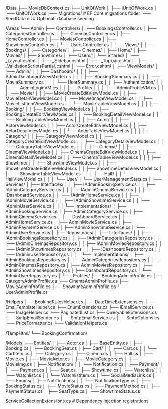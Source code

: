 ﻿/Data
├── MovieDbContext.cs
├── UnitOfWork
│   ├── IUnitOfWork.cs
│   └── UnitOfWork.cs
├── Migrations/          # EF Core migrations folder
└── SeedData.cs          # Optional: database seeding

/Areas
└── Admin
    ├── Controllers/
    │   ├── BookingsController.cs
    │   ├── CategoriesController.cs
    │   ├── CinemasController.cs
    │   ├── HomeController.cs
    │   ├── MoviesController.cs
    │   ├── ShowtimesController.cs
    │   └── UsersController.cs
    │
    ├── Views/
    │   ├── Bookings/
    │   ├── Categories/
    │   ├── Cinemas/
    │   ├── Home/
    │   ├── Movies/
    │   ├── Showtimes/
    │   ├── Users/
    │   └── Shared/
    │       ├── _Layout.cshtml
    │       ├── _Sidebar.cshtml
    │       ├── _Topbar.cshtml
    │       ├── _ValidationScriptsPartial.cshtml
    │       └── Error.cshtml
    │
    ├── ViewModels/
    │   ├── Admin/
    │   │   ├── Dashboard/
    │   │   │   ├── AdminDashboardViewModel.cs
    │   │   │   ├── BookingSummary.cs
    │   │   │   ├── MovieSummary.cs
    │   │   │   └── UserSummary.cs
    │   │   ├── Authentication/
    │   │   │   └── AdminLoginVM.cs
    │   │   ├── Profile/
    │   │   │   └── AdminProfileVM.cs
    │   │
    │   ├── Movie/
    │   │   ├── MovieCreateEditViewModel.cs
    │   │   ├── MovieDetailViewModel.cs
    │   │   ├── MovieImageViewModel.cs
    │   │   ├── MovieListItemViewModel.cs
    │   │   └── MovieTableViewModel.cs
    │   │
    │   ├── Booking/
    │   │   ├── BookingViewModel.cs
    │   │   ├── BookingCreateEditViewModel.cs
    │   │   ├── BookingDetailViewModel.cs
    │   │   └── BookingTableViewModel.cs
    │   │
    │   ├── Actor/
    │   │   ├── ActorViewModel.cs
    │   │   ├── ActorCreateEditViewModel.cs
    │   │   ├── ActorDetailViewModel.cs
    │   │   └── ActorTableViewModel.cs
    │   │
    │   ├── Category/
    │   │   ├── CategoryViewModel.cs
    │   │   ├── CategoryCreateEditViewModel.cs
    │   │   ├── CategoryDetailViewModel.cs
    │   │   └── CategoryTableViewModel.cs
    │   │
    │   ├── Cinema/
    │   │   ├── CinemaViewModel.cs
    │   │   ├── CinemaCreateEditViewModel.cs
    │   │   ├── CinemaDetailViewModel.cs
    │   │   └── CinemaTableViewModel.cs
    │   │
    │   ├── Showtime/
    │   │   ├── ShowtimeViewModel.cs
    │   │   ├── ShowtimeCreateEditViewModel.cs
    │   │   ├── ShowtimeDetailViewModel.cs
    │   │   └── ShowtimeTableViewModel.cs
    │   │
    │   ├── Hall/
    │   │   └── HallViewModel.cs
    │   │
    │   └── User/
    │       └── UserManagementStats.cs
    │
    ├── Services/
    │   ├── Interfaces/
    │   │   ├── IAdminBookingService.cs
    │   │   ├── IAdminCategoryService.cs
    │   │   ├── IAdminCinemaService.cs
    │   │   ├── IDashboardService.cs
    │   │   ├── IAdminHomeService.cs
    │   │   ├── IAdminMovieService.cs
    │   │   ├── IAdminShowtimeService.cs
    │   │   └── IAdminUserService.cs
    │   │
    │   └── Implementations/
    │       ├── AdminBookingService.cs
    │       ├── AdminCategoryService.cs
    │       ├── AdminCinemaService.cs
    │       ├── DashboardService.cs
    │       ├── AdminHomeService.cs
    │       ├── AdminMovieService.cs
    │       ├── AdminPaymentService.cs
    │       ├── AdminShowtimeService.cs
    │       └── AdminUserService.cs
    │
    ├── Repositories/
    │   ├── Interfaces/
    │   │   ├── IAdminBookingsRepository.cs
    │   │   ├── IAdminCategoriesRepository.cs
    │   │   ├── IAdminCinemasRepository.cs
    │   │   ├── IAdminMoviesRepository.cs
    │   │   ├── IAdminShowtimesRepository.cs
    │   │   ├── IDashboardRepository.cs
    │   │   └── IAdminUserRepository.cs
    │   │
    │   └── Implementations/
    │       ├── AdminBookingsRepository.cs
    │       ├── AdminCategoriesRepository.cs
    │       ├── AdminCinemasRepository.cs
    │       ├── AdminMoviesRepository.cs
    │       ├── AdminShowtimesRepository.cs
    │       ├── DashboardRepository.cs
    │       └── AdminUserRepository.cs
    │
    └── Profiles/
        ├── BookingAdminProfile.cs
        ├── CategoryAdminProfile.cs
        ├── CinemaAdminProfile.cs
        ├── MovieAdminProfile.cs
        ├── ShowtimeAdminProfile.cs
        └── UserAdminProfile.cs

/Helpers
├── BookingRulesHelper.cs
├── DateTimeExtensions.cs
├── EmailTemplateHelper.cs
├── EnumExtensions.cs
├── IEmailService.cs
├── ImageHelper.cs
├── PaginatedList.cs
├── QueryableExtensions.cs
├── SmtpEmailSender.cs
├── SmtpEmailService.cs
├── SmtpOptions.cs
├── PriceFormatter.cs
└── ValidationHelpers.cs

/TempHtml/
└── BookingConfirmation/

/Models
├── Entities/
│   ├── Actor.cs
│   ├── BaseEntity.cs
│   ├── Booking.cs
│   ├── BookingSeat.cs
│   ├── Cart/
│   │   ├── Cart.cs
│   │   └── CartItem.cs
│   ├── Category.cs
│   ├── Cinema.cs
│   ├── Hall.cs
│   ├── Movie.cs
│   ├── MovieActor.cs
│   ├── MovieCategory.cs
│   ├── MovieImg.cs
│   ├── Notification/
│   │   └── Notification.cs
│   ├── Payment/
│   │   └── Payment.cs
│   ├── Seat.cs
│   ├── Showtime.cs
│   ├── Watchlist/
│   │   ├── Watchlist.cs
│   │   └── WatchlistItem.cs
│   └── SocialMediaLink.cs
│
├── Enums/
│   ├── Notifications/
│   │   └── NotificationType.cs
│   ├── BookingStatus.cs
│   ├── MovieStatus.cs
│   ├── PaymentMethod.cs
│   ├── PaymentStatus.cs
│   ├── SeatType.cs
│   └── ShowtimeStatus.cs

ServiceCollectionExtensions.cs   # Dependency injection registrations
